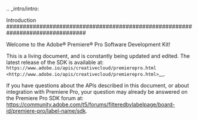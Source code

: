 .. _intro/intro:

Introduction
################################################################################

Welcome to the Adobe® Premiere® Pro Software Development Kit!

This is a living document, and is constantly being updated and edited. The latest release of the SDK is available at: `https://www.adobe.io/apis/creativecloud/premierepro.html <http://www.adobe.io/apis/creativecloud/premierepro.html>`__.

If you have questions about the APIs described in this document, or about integration with Premiere Pro, your question may already be answered on the Premiere Pro SDK forum at: https://community.adobe.com/t5/forums/filteredbylabelpage/board-id/premiere-pro/label-name/sdk.
